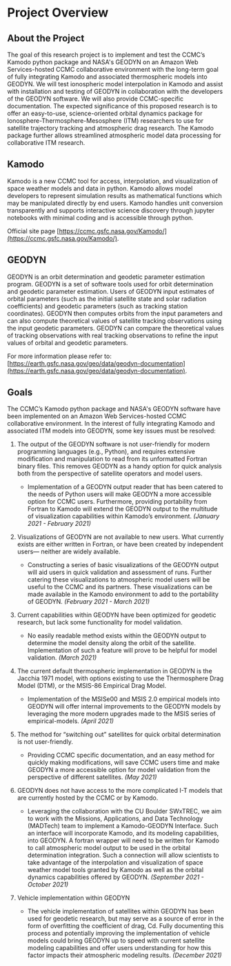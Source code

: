 
# Project Overview


## About the Project

The goal of this research project is to implement and test the CCMC’s Kamodo python package and NASA's GEODYN on an Amazon Web Services-hosted CCMC collaborative environment with the long-term goal of fully integrating Kamodo and associated thermospheric models into GEODYN. We will test ionospheric model interpolation in Kamodo and assist with installation and testing of GEODYN in collaboration with the developers of the GEODYN software. We will also provide CCMC-specific documentation.  The expected significance of this proposed research is to offer an easy-to-use, science-oriented orbital dynamics package for Ionosphere-Thermosphere-Mesosphere (ITM) researchers to use for satellite trajectory tracking and atmospheric drag research.  The Kamodo package further allows streamlined atmospheric model data processing for collaborative ITM research. 



## Kamodo

Kamodo is a new CCMC tool for access, interpolation, and visualization of space weather models and data in python. Kamodo allows model developers to represent simulation results as mathematical functions which may be manipulated directly by end users. Kamodo handles unit conversion transparently and supports interactive science discovery through jupyter notebooks with minimal coding and is accessible through python.

Official site page [https://ccmc.gsfc.nasa.gov/Kamodo/](https://ccmc.gsfc.nasa.gov/Kamodo/). 



## GEODYN

GEODYN is an orbit determination and geodetic parameter estimation program.
GEODYN is a set of software tools used for orbit determination and geodetic parameter estimation. Users of GEODYN input estimates of orbital parameters (such as the initial satellite state and solar radiation coefficients) and geodetic parameters (such as tracking station coordinates). GEODYN then computes orbits from the input parameters and can also compute theoretical values of satellite tracking observations using the input geodetic parameters. GEODYN can compare the theoretical values of tracking observations with real tracking observations to refine the input values of orbital and geodetic parameters.

For more information please refer to: [https://earth.gsfc.nasa.gov/geo/data/geodyn-documentation](https://earth.gsfc.nasa.gov/geo/data/geodyn-documentation).


## Goals
The CCMC’s Kamodo python package and NASA's GEODYN software have been implemented on
an Amazon Web Services-hosted CCMC collaborative environment.  In the interest of fully integrating Kamodo and associated ITM models into GEODYN, some key issues must be resolved:

1. The output of the GEODYN software is not user-friendly for modern programming
languages (e.g., Python), and requires extensive modification and manipulation to read
from its unformatted Fortran binary files. This removes GEODYN as a handy option for
quick analysis both from the perspective of satellite operators and model users.
    - Implementation of a GEODYN output reader that has been catered to the needs
    of Python users will make GEODYN a more accessible option for CCMC users.
    Furthermore, providing portability from Fortran to Kamodo will extend the
    GEODYN output to the multitude of visualization capabilities within Kamodo’s
    environment. _(January 2021 - February 2021)_
2. Visualizations of GEODYN are not available to new users. What currently exists are
either written in Fortran, or have been created by independent users— neither are
widely available.
    - Constructing a series of basic visualizations of the GEODYN output will aid users in quick validation and assessment of runs. Further catering these visualizations to atmospheric model users will be useful to the CCMC and its partners. These visualizations can be made available in the Kamodo environment to add to the portability of GEODYN. _(February 2021 - March 2021)_  
    
3. Current capabilities within GEODYN have been optimized for geodetic research, but lack some functionality for model validation.
    - No easily readable method exists within the GEODYN output to determine the model density along the orbit of the satellite. Implementation of such a feature will prove to be helpful for model validation. _(March 2021)_
   
4. The current default thermospheric implementation in GEODYN is the Jacchia 1971
model, with options existing to use the Thermosphere Drag Model (DTM), or the
MSIS-86 Empirical Drag Model. 
   -  Implementation of the MSISe00 and MSIS 2.0 empirical models into GEODYN will
offer internal improvements to the GEODYN models by leveraging the more
modern upgrades made to the MSIS series of empirical-models. _(April 2021)_

5. The method for “switching out” satellites for quick orbital determination is not
user-friendly.
    -  Providing CCMC specific documentation, and an easy method for quickly making
modifications, will save CCMC users time and make GEODYN a more accessible
option for model validation from the perspective of different satellites. _(May
2021)_

6. GEODYN does not have access to the more complicated I-T models that are currently
hosted by the CCMC or by Kamodo.
    -  Leveraging the collaboration with the CU Boulder SWxTREC, we aim to work with
the Missions, Applications, and Data Technology (MADTech) team to implement
a Kamodo-GEODYN Interface. Such an interface will incorporate Kamodo, and its
modeling capabilities, into GEODYN. A fortran wrapper will need to be written
for Kamodo to call atmospheric model output to be used in the orbital
determination integration. Such a connection will allow scientists to take
advantage of the interpolation and visualization of space weather model tools
granted by Kamodo as well as the orbital dynamics capabilities offered by
GEODYN. _(September 2021 - October 2021)_
       
7. Vehicle implementation within GEODYN
    -  The vehicle implementation of satellites within GEODYN has been used for
geodetic research, but may serve as a source of error in the form of overfitting
the coefficient of drag, Cd. Fully documenting this process and potentially
improving the implementation of vehicle models could bring GEODYN up to
speed with current satellite modeling capabilities and offer users understanding
for how this factor impacts their atmospheric modeling results. _(December
2021)_
       